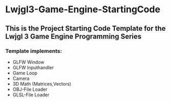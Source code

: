 # Lwjgl3-Game-Engine-StartingCode
## This is the Project Starting Code Template for the Lwjgl 3 Game Engine Programming Series

### Template implements:
* GLFW Window
* GLFW Inputhandler
* Game Loop
* Camera
* 3D Math (Matrices,Vectors)
* OBJ-File Loader
* GLSL-File Loader